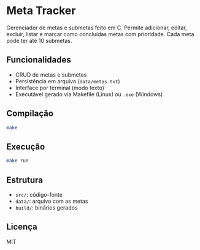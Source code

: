 # Meta Tracker

Gerenciador de metas e submetas feito em C. Permite adicionar, editar, excluir, listar e marcar como concluídas metas com prioridade. Cada meta pode ter até 10 submetas.

## Funcionalidades
- CRUD de metas e submetas
- Persistência em arquivo (`data/metas.txt`)
- Interface por terminal (modo texto)
- Executável gerado via Makefile (Linux) ou `.exe` (Windows)

## Compilação

```bash
make
```

## Execução

```bash
make run
```

## Estrutura

- `src/`: código-fonte
- `data/`: arquivo com as metas
- `build/`: binários gerados

## Licença

MIT
